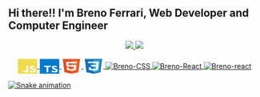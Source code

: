 ## Hi there!! I'm Breno Ferrari, Web Developer and Computer Engineer

<div align="center">
  <a href="https://github.com/breno-Ferrari">
  <img height="180em" src="https://github-readme-stats.vercel.app/api?username=breno-Ferrari&show_icons=true&theme=calm&include_all_commits=true&count_private=false"/>
  <img height="180em" src="https://github-readme-stats.vercel.app/api/top-langs/?username=breno-Ferrari&layout=compact&theme=calm&langs_count=7"/>
</div>
  
  
<div style="display: inline_block" align="center"><br>
  <img align="center" alt="Breno-Js" height="30" width="40" src="https://raw.githubusercontent.com/devicons/devicon/master/icons/javascript/javascript-plain.svg">
  <img align="center" alt="Breno-Ts" height="30" width="40" src="https://raw.githubusercontent.com/devicons/devicon/master/icons/typescript/typescript-plain.svg">
  <img align="center" alt="Breno-HTML" height="30" width="40" src="https://raw.githubusercontent.com/devicons/devicon/master/icons/html5/html5-original.svg">
  <img align="center" alt="Breno-CSS" height="30" width="40" src="https://raw.githubusercontent.com/devicons/devicon/master/icons/css3/css3-original.svg">
  <img align="center" alt="Breno-CSS" height="30" width="40" src="https://cdn.jsdelivr.net/gh/devicons/devicon/icons/sass/sass-original.svg" />
  <img align="center" alt="Breno-React" height="30" width="40" src="https://cdn.jsdelivr.net/gh/devicons/devicon/icons/angularjs/angularjs-plain.svg" />
  <img align="center" alt="Breno-react" height="30" width="40" src="https://cdn.jsdelivr.net/gh/devicons/devicon/icons/react/react-original.svg" />
          
          
</div>

 
  ![Snake animation](https://github.com/breno-Ferrari/breno-Ferrari/blob/output/github-contribution-grid-snake.svg)
 
</div>
